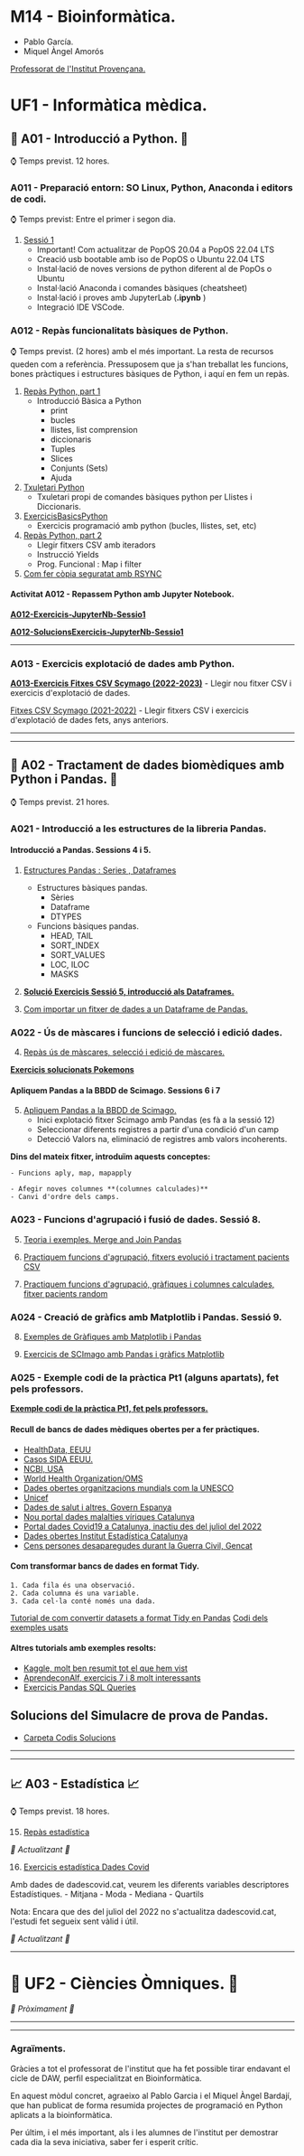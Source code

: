 # M14 - Bioinformàtica.

* Pablo García.
* Miquel Àngel Amorós

[Professorat de l'Institut Provençana.](https://www.proven.cat/intraweb/index.php)

# UF1 - Informàtica mèdica.

## 🐍 A01 - Introducció a Python. 🐍

⌚ Temps previst. 12 hores.

### A011 - Preparació entorn: SO Linux, Python, Anaconda i editors de codi.

⌚ Temps previst: Entre el primer i segon dia.

1. [Sessió 1](./Sessi%C3%B31_PreparacioEntorn "Sessió 1")
	- Important! Com actualitzar de PopOS 20.04 a PopOS 22.04 LTS
	- Creació usb bootable amb iso de PopOS o Ubuntu 22.04 LTS
	- Instal·lació de noves versions de python diferent al de PopOs o Ubuntu
	- Instal·lació Anaconda i comandes bàsiques (cheatsheet)
	- Instal·lació i proves amb JupyterLab (**.ipynb** )
	- Integració IDE VSCode.

### A012 - Repàs funcionalitats bàsiques de Python.

⌚ Temps previst. (2 hores) amb el més important.
La resta de recursos queden com a referència. 
Pressuposem que ja s'han treballat les funcions, bones pràctiques i estructures bàsiques de Python, i aquí en fem un repàs.

1. [Repàs Python, part 1](./A012_RepasPythonPart1 "Repàs Python, part 1")
	- Introducció Bàsica a Python 
		- print
		- bucles
		- llistes, list comprension
		- diccionaris
		- Tuples
		- Slices
		- Conjunts (Sets)
		- Ajuda
3. [Txuletari Python](./A012_Cheatsheet "Txuletari Python")
	- Txuletari propi de comandes bàsiques python per Llistes i Diccionaris.
4. [ExercicisBasicsPython](./A012_ExercicisBasicsPython "ExercicisBasicsPython")
	- Exercicis programació amb python (bucles, llistes, set, etc)
5. [Repàs Python, part 2](./A012_RepasPythonPart2 "Repàs Python, part 2")
	- Llegir fitxers CSV amb iteradors
	- Instrucció Yields
	- Prog. Funcional : Map i filter
6. [Com fer còpia seguratat amb RSYNC](./A012_ConsellsGit "ConsellsGit 5")

#### Activitat A012 - Repassem Python amb Jupyter Notebook.

**[A012-Exercicis-JupyterNb-Sessio1](./A012_ExercicisBasicsPython/a012_exercicis_1asessio.md "A012-Exercicis-JupyterNb-Sessio1")**

**[A012-SolucionsExercicis-JupyterNb-Sessio1](./A012_ExercicisBasicsPython/A012_SolucionsExercicisBasicsPython.ipynb)**

<hr/>

### A013 - Exercicis explotació de dades amb Python.


**[A013-Exercicis Fitxes CSV Scymago (2022-2023)](./A013_ExplotacioFitxersCSV_2022_2023/readme.md)**
	- Llegir nou fitxer CSV i exercicis d'explotació de dades.
  
[Fitxes CSV Scymago (2021-2022)](https://github.com/mikibardaji/M15UF2_2021-22/blob/main/Sessi%C3%B35_ExplotacioFitxersCSV/readme.md)
	- Llegir fitxers CSV i exercicis d'explotació de dades fets, anys anteriors.
  
<hr/>
<hr/>

## 🐼 A02 - Tractament de dades biomèdiques amb Python i Pandas. 🐼
	
⌚ Temps previst. 21 hores.

### A021 - Introducció a les estructures de la libreria Pandas.

#### Introducció a Pandas. Sessions 4 i 5.
1. [Estructures Pandas : Series , Dataframes](./A021_EstructuresPandas "EstructuresPandas:Series,Dataframes")
	- Estructures bàsiques pandas.
		* Sèries
		* Dataframe
		* DTYPES
	- Funcions bàsiques pandas.
		* HEAD, TAIL
		* SORT_INDEX
		* SORT_VALUES
		* LOC, ILOC
		* MASKS
2. **[Solució Exercicis Sessió 5, introducció als Dataframes.](./A021_EstructuresPandas/exercicisSessio5dataframes.py)**
	
3. [Com importar un fitxer de dades a un Dataframe de Pandas.](./A0212_ImportacioDadesPandas/readme.md)

### A022 - Ús de màscares i funcions de selecció i edició dades. 

4. [Repàs ús de màscares, selecció i edició de màscares.](./A021_EstructuresPandas/mascares_readme.md)

**[Exercicis solucionats Pokemons](./A021_EstructuresPandas/pandaspokemons.ipynb)**

#### Apliquem Pandas a la BBDD de Scimago. Sessions 6 i 7
5. [Apliquem Pandas a la BBDD de Scimago.](./A022_Consultes_PandasScimago "Sessió 9")
	- Inici explotació fitxer Scimago amb Pandas (es fà a la sessió 12)
	- Seleccionar diferents registres a partir d'una condició d'un camp
	- Detecció Valors na, eliminació de registres amb valors incoherents.
  
**Dins del mateix fitxer, introduïm aquests conceptes:**
	
	- Funcions aply, map, mapapply
	
	- Afegir noves columnes **(columnes calculades)**
	- Canvi d'ordre dels camps. 

### A023 - Funcions d'agrupació i fusió de dades. Sessió 8.

5. [Teoria i exemples. Merge and Join Pandas](./A023_FuncionsAgrupacio "Sessió 8")

6. [Practiquem funcions d'agrupació, fitxers evolució i tractament pacients CSV](./A023_FuncionsAgrupacio/joindf_tractaments.py)

7. [Practiquem funcions d'agrupació, gràfiques i columnes calculades, fitxer pacients random](./A023_FuncionsAgrupacio/pd_grups_pacients_random.ipynb)


### A024 - Creació de gràfics amb Matplotlib i Pandas. Sessió 9.

8. [Exemples de Gràfiques amb Matplotlib i Pandas](./A024_Grafiques "Sessió 9")

9. [Exercicis de SCImago amb Pandas i gràfics Matplotlib](./A025_ScimagoPandasPlots/ "Sessió 10")

### A025 - Exemple codi de la pràctica Pt1 (alguns apartats), fet pels professors.

**[Exemple codi de la pràctica Pt1, fet pels professors.](./A026_PracticaExemple_Covid19Variants/ "Sessió 12")**

#### Recull de bancs de dades mèdiques obertes per a fer pràctiques.

* [HealthData, EEUU](https://healthdata.gov/browse?tags=hhs+covid-19)
* [Casos SIDA EEUU.](https://wonder.cdc.gov/controller/datarequest/D14)
* [NCBI, USA](https://www.ncbi.nlm.nih.gov/datasets/)
* [World Health Organization/OMS](https://www.who.int/data/collections)
* [Dades obertes organitzacions mundials com la UNESCO](https://data.un.org/)
* [Unicef](https://data.unicef.org/dv_index/?q=)
* [Dades de salut i altres, Govern Espanya](https://datos.gob.es/en/catalogo?theme_id=salud)
* [Nou portal dades malalties víriques Catalunya](https://sivic.salut.gencat.cat/dades_obertes)
* [Portal dades Covid19 a Catalunya, inactiu des del juliol del 2022](https://dadescovid.cat/descarregues)
* [Dades obertes Institut Estadística Catalunya](https://www.idescat.cat/dades/)
* [Cens persones desaparegudes durant la Guerra Civil, Gencat](https://analisi.transparenciacatalunya.cat/Legislaci-just-cia/Cens-de-persones-desaparegudes-durant-la-Guerra-Ci/u2ix-2jr6)

#### Com transformar bancs de dades en format Tidy.
    1. Cada fila és una observació.
    2. Cada columna és una variable.
    3. Cada cel·la conté només una dada.
       
[Tutorial de com convertir datasets a format Tidy en Pandas](https://www.jeannicholashould.com/tidy-data-in-python.html)
[Codi dels exemples usats](https://github.com/nickhould/tidy-data-python)

#### Altres tutorials amb exemples resolts:
- [Kaggle, molt ben resumit tot el que hem vist](https://www.kaggle.com/learn/pandas)
- [AprendeconAlf, exercicis 7 i 8 molt interessants](https://aprendeconalf.es/docencia/python/ejercicios/pandas/)
- [Exercicis Pandas SQL Queries](https://www.w3resource.com/python-exercises/pandas/sql/index.php)

## Solucions del Simulacre de prova de Pandas.

- [Carpeta Codis Solucions](./pandas-sim1-questions/ )

<hr/>
<hr/>

## 📈 A03 - Estadística 📈
 
⌚ Temps previst. 18 hores.

15. [Repàs estadística](./Sessió15_Estadistica)	

<em> 🚧 Actualitzant 🚧 </em>

16. [Exercicis estadística Dades Covid](./Sessió16_EstadisticaDadesCovid)	

Amb dades de dadescovid.cat, veurem les diferents variables descriptores Estadístiques.
	- Mitjana
	- Moda
	- Mediana
	- Quartils

Nota: Encara que des del juliol del 2022 no s'actualitza dadescovid.cat, l'estudi fet segueix sent vàlid i útil.

<em> 🚧 Actualitzant 🚧 </em>


<hr/>


# 🧬 UF2 - Ciències Òmniques. 🧬


<em> 🚧 Pròximament 🚧 </em>


<hr/>
<hr/>

### Agraïments.

Gràcies a tot el professorat de l'institut que ha fet possible tirar endavant el cicle de DAW, perfil especialitzat en Bioinformàtica. 

En aquest mòdul concret, agraeixo al Pablo Garcia i el Miquel Àngel Bardají, que han publicat de forma resumida projectes de programació en Python aplicats a la bioinformàtica.

Per últim, i el més important, als i les alumnes de l'institut per demostrar cada dia la seva iniciativa, saber fer i esperit crític. 
